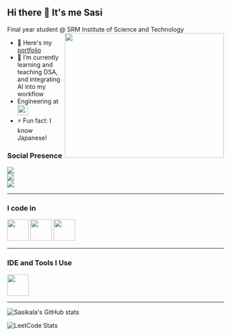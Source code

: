 ## Hi there 👋 It's me Sasi

Final year student @ SRM Institute of Science and Technology  
<img align="right" width="370" height="290" src="https://i.pinimg.com/originals/47/f0/34/47f0342cec72b800463bf003eac1257e.gif">

- 🔭 Here's my [portfolio](https://github.com/madeshsasikala/gravity-portfolio-glow)                                                 
- 🌱 I’m currently learning and teaching DSA, and integrating AI into my workflow
- Engineering at  
  [<img src="https://www.highbrowtechnology.com/_next/image?url=https%3A%2F%2Fhighbrow-resources.s3.amazonaws.com%2FHighbrow%2BWebsite%2BContent%2FHighbrow_Light.png&w=256&q=75" height="24">](https://www.highbrowtechnology.com/)
- ⚡ Fun fact: I know Japanese!

### Social Presence
[<img src="https://img.shields.io/badge/Twitter-1DA1F2?style=for-the-badge&logo=twitter&logoColor=white" />](https://twitter.com/hareesh_dev)  
[<img src="https://img.shields.io/badge/LinkedIn-0077B5?style=for-the-badge&logo=linkedin&logoColor=white" />](https://linkedin.com/in/sasikala-chandrasekaran)  
[<img src="https://img.shields.io/badge/instagram-d62976?style=for-the-badge&logo=instagram&logoColor=white" />](https://www.instagram.com/hareesh_._r/)

---
 
### I code in

<img height="50" width="50" src="https://img.icons8.com/color/48/000000/java-coffee-cup-logo.png" />
<img height="50" width="50" src="https://img.icons8.com/color/48/000000/html-5.png" />
<img height="50" width="50" src="https://img.icons8.com/color/48/000000/css3.png" />

---

### IDE and Tools I Use

<img height="50" width="50" src="https://img.icons8.com/color/48/000000/visual-studio-code-2019.png"/>

---

![Sasikala's GitHub stats](https://github-readme-stats.vercel.app/api?username=hareesh-r&theme=dark&show_icons=true&hide=issues,contribs)

![LeetCode Stats](https://leetcard.jacoblin.cool/Sasikala?theme=dark&font=Source%20Sans%20Pro&ext=contest)

